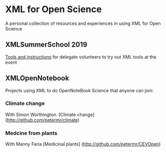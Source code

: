# XML for Open Science 
A personal collection of resources and experiences in using XML for Open Science

## XMLSummerSchool 2019
[Tools and instructions](XMLSummerSchool19.md) for delegate volunteers to try out XML tools at the event 

## XMLOpenNotebook
Projects using XML to do OpenNoteBook Science that anyone can join:

### Climate change
With Simon Worthington.
[Climate change] (http://github.com/petermr/climate)

### Medcine from plants
With Manny Faria
[Medicinal plants] (http://github.com/petermr/CEVOpen)
